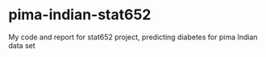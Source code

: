 # pima-indian-stat652
My code and report for stat652 project, predicting diabetes for pima Indian data set
